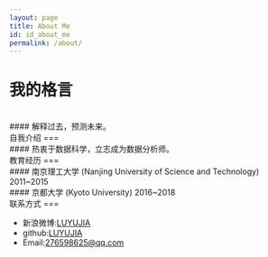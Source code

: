 ```yaml
---
layout: page
title: About Me
id: id_about_me
permalink: /about/
---
```

<!--
[我](http://7xlgu7.com1.z0.glb.clouddn.com/me.jpg)
-->

我的格言
===
<br>
#### 解释过去，预测未来。
<br>
自我介绍
===
<br>
#### 热衷于数据科学，立志成为数据分析师。
<br>
教育经历
===
<br>
#### 南京理工大学 (Nanjing University of Science and Technology)   2011~2015
<br>
#### 京都大学 (Kyoto University)  2016~2018
<br>
联系方式
===

- 新浪微博:<a href="http://www.weibo.com/u/5106974709">LUYUJIA</a>
- github:<a href="https://github.com/LUYUJIA">LUYUJIA</a>
- Email:<276598625@qq.com>
